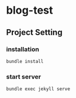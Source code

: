 # blog-test

## Project Setting
### installation
```bash
bundle install
```

### start server
```bash
bundle exec jekyll serve
```